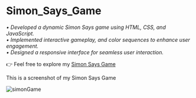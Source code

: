# Simon_Says_Game
 <span><i text-align="left">• Developed a dynamic Simon Says game using HTML, CSS, and JavaScript. <br>
 • Implemented interactive gameplay,  and color sequences to enhance user engagement. <br>
 • Designed a responsive interface for seamless user interaction.</i>
 <br>
<p>👉 Feel free to explore my <a href="https://ibrahimmallik786.github.io/Simon_Says_Game/">Simon Says Game</a></p>
<p>This is a screenshot of my Simon Says Game</p>
<img src="https://github.com/user-attachments/assets/0f7ded11-4bbd-4e2f-8f61-91979fed5452" alt="simonGame"/>




